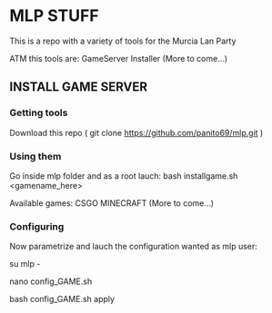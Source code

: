 # MLP STUFF

This is a repo with a variety of tools for the Murcia Lan Party

ATM this tools are: GameServer Installer (More to come...)

## INSTALL GAME SERVER

### Getting tools

Download this repo ( git clone https://github.com/panito69/mlp.git )


### Using them

Go inside mlp folder and as a root lauch:  bash installgame.sh <gamename_here>

Available games: CSGO MINECRAFT (More to come...)

### Configuring

Now parametrize and lauch the configuration wanted as mlp user:

  su mlp -
  
  nano config_GAME.sh
  
  bash config_GAME.sh apply
